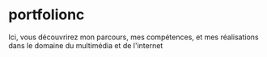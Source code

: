 # portfolionc
Ici, vous découvrirez mon parcours, mes compétences, et mes réalisations dans le domaine du                         multimédia et de l'internet
